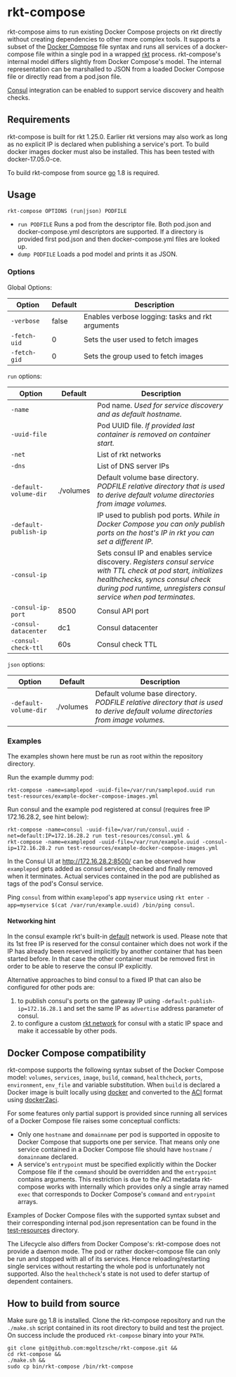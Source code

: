 # rkt-compose

rkt-compose aims to run existing Docker Compose projects on rkt directly without creating dependencies to other more complex tools.
It supports a subset of the [Docker Compose](https://docs.docker.com/compose/compose-file/) file syntax and runs all services of a docker-compose file within a single pod in a wrapped [rkt](https://coreos.com/rkt) process.
rkt-compose's internal model differs slightly from Docker Compose's model. The internal representation can be marshalled to JSON from a loaded Docker Compose file or directly read from a pod.json file.

[Consul](https://www.consul.io/) integration can be enabled to support service discovery and health checks.

## Requirements
rkt-compose is built for rkt 1.25.0. Earlier rkt versions may also work as long as no explicit IP is declared when publishing a service's port.
To build docker images docker must also be installed. This has been tested with docker-17.05.0-ce.

To build rkt-compose from source [go](https://golang.org/) 1.8 is required.

## Usage
`rkt-compose OPTIONS (run|json) PODFILE`

- ```run PODFILE``` Runs a pod from the descriptor file. Both pod.json and docker-compose.yml descriptors are supported. If a directory is provided first pod.json and then docker-compose.yml files are looked up.
- ```dump PODFILE``` Loads a pod model and prints it as JSON.

### Options

Global Options:

| Option | Default | Description |
| --- | --- | --- |
| `-verbose` | false | Enables verbose logging: tasks and rkt arguments |
| `-fetch-uid` | 0 | Sets the user used to fetch images |
| `-fetch-gid` | 0 | Sets the group used to fetch images |

`run` options:

| Option | Default | Description |
| --- | --- | --- |
| `-name` | | Pod name. *Used for service discovery and as default hostname.* |
| `-uuid-file` | | Pod UUID file. *If provided last container is removed on container start.* |
| `-net` | | List of rkt networks |
| `-dns` | | List of DNS server IPs |
| `-default-volume-dir` | ./volumes | Default volume base directory. *PODFILE relative directory that is used to derive default volume directories from image volumes.* |
| `-default-publish-ip` | | IP used to publish pod ports. *While in Docker Compose you can only publish ports on the host's IP in rkt you can set a different IP.* |
| `-consul-ip` | | Sets consul IP and enables service discovery. *Registers consul service with TTL check at pod start, initializes healthchecks, syncs consul check during pod runtime, unregisters consul service when pod terminates.* |
| `-consul-ip-port` | 8500 | Consul API port |
| `-consul-datacenter` | dc1 | Consul datacenter |
| `-consul-check-ttl` | 60s | Consul check TTL |

`json` options:

| Option | Default | Description |
| --- | --- | --- |
| `-default-volume-dir` | ./volumes | Default volume base directory. *PODFILE relative directory that is used to derive default volume directories from image volumes.* |

### Examples
The examples shown here must be run as root within the repository directory.

Run the example dummy pod:
```
rkt-compose -name=samplepod -uuid-file=/var/run/samplepod.uuid run test-resources/example-docker-compose-images.yml
```

Run consul and the example pod registered at consul (requires free IP 172.16.28.2, see hint below):
```
rkt-compose -name=consul -uuid-file=/var/run/consul.uuid -net=default:IP=172.16.28.2 run test-resources/consul.yml &
rkt-compose -name=examplepod -uuid-file=/var/run/example.uuid -consul-ip=172.16.28.2 run test-resources/example-docker-compose-images.yml
```
In the Consul UI at http://172.16.28.2:8500/ can be observed how `examplepod` gets added as consul service, checked and finally removed when it terminates. Actual services contained in the pod are published as tags of the pod's Consul service.

Ping `consul` from within `examplepod`'s app `myservice` using `rkt enter -app=myservice $(cat /var/run/example.uuid) /bin/ping consul`.

#### Networking hint
In the consul example rkt's built-in [default](https://coreos.com/blog/rkt-cni-networking.html#default-networking) network is used. Please note that its 1st free IP is reserved for the consul container which does not work if the IP has already been reserved implicitly by another container that has been started before. In that case the other container must be removed first in order to be able to reserve the consul IP explicitly.

Alternative approaches to bind consul to a fixed IP that can also be configured for other pods are:
1. to publish consul's ports on the gateway IP using `-default-publish-ip=172.16.28.1` and set the same IP as `advertise` address parameter of consul.
2. to configure a custom [rkt network](https://coreos.com/rkt/docs/latest/networking/overview.html) for consul with a static IP space and make it accessable by other pods.

## Docker Compose compatibility
rkt-compose supports the following syntax subset of the Docker Compose model: `volumes`, `services`, `image`, `build`, `command`, `healthcheck`, `ports`, `environment`, `env_file` and variable substitution.
When `build` is declared a Docker image is built locally using [docker](https://www.docker.com/) and converted to the [ACI](https://github.com/appc/spec/blob/master/spec/aci.md#app-container-image) format using [docker2aci](https://github.com/appc/docker2aci).

For some features only partial support is provided since running all services of a Docker Compose file raises some conceptual conflicts:

- Only one `hostname` and `domainname` per pod is supported in opposite to Docker Compose that supports one per service. That means only one service contained in a Docker Compose file should have `hostname` / `domainname` declared.
- A service's `entrypoint` must be specified explicitly within the Docker Compose file if the `command` should be overridden and the `entrypoint` contains arguments. This restriction is due to the ACI metadata rkt-compose works with internally which provides only a single array named `exec` that corresponds to Docker Compose's `command` and `entrypoint` arrays.

Examples of Docker Compose files with the supported syntax subset and their corresponding internal pod.json representation can be found in the [test-resources](test-resources) directory.

The Lifecycle also differs from Docker Compose's: rkt-compose does not provide a daemon mode.
The pod or rather docker-compose file can only be run and stopped with all of its services.
Hence reloading/restarting single services without restarting the whole pod is unfortunately not supported.
Also the `healthcheck`'s state is not used to defer startup of dependent containers.

## How to build from source
Make sure [go](https://golang.org/) 1.8 is installed.
Clone the rkt-compose repository and run the `./make.sh` script contained in its root directory to build and test the project.
On success include the produced `rkt-compose` binary into your `PATH`.
```
git clone git@github.com:mgoltzsche/rkt-compose.git &&
cd rkt-compose &&
./make.sh &&
sudo cp bin/rkt-compose /bin/rkt-compose
```
